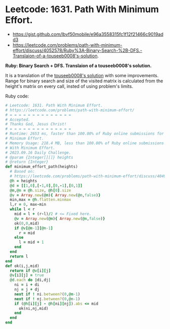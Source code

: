 # Leetcode: 1631. Path With Minimum Effort.

- https://gist.github.com/lbvf50mobile/e96a3558315fc1f12f21466c9019add3
- https://leetcode.com/problems/path-with-minimum-effort/discuss/4052578/Ruby%3A-Binary-Search-%2B-DFS.-Translaion-of-a-touseeb0008's-solution.


**Ruby: Binary Search + DFS. Translaion of a touseeb0008's solution.**


It is a translation of the [touseeb0008's solution](https://leetcode.com/problems/path-with-minimum-effort/discuss/4049595/Graph-oror-Binary-Search-oror-Medium-greaterEasy-oror-Easy-to-understand-oror-Beginner) with some improvements. Range for binary search and size of the visited matrix is calculated from the height's matrix on every call, insted of using problem's limits.


Ruby code:
```Ruby
# Leetcode: 1631. Path With Minimum Effort.
# https://leetcode.com/problems/path-with-minimum-effort/
# = = = = = = = = = = = = = =
# Accepted.
# Thanks God, Jesus Christ!
# = = = = = = = = = = = = = =
# Runtime: 2653 ms, faster than 100.00% of Ruby online submissions for Path With
# Minimum Effort.
# Memory Usage: 218.4 MB, less than 100.00% of Ruby online submissions for Path
# With Minimum Effort.
# 2023.09.16 Daily Challenge.
# @param {Integer[][]} heights
# @return {Integer}
def minimum_effort_path(heights)
  # Based on:
  # https://leetcode.com/problems/path-with-minimum-effort/discuss/4049595/Graph-oror-Binary-Search-oror-Medium-greaterEasy-oror-Easy-to-understand-oror-Beginner
  @h = heights
  @d = [[1,0],[-1,0],[0,-1],[0,1]]
  @m,@n = @h.size, @h[0].size
  @v = Array.new(@m){ Array.new(@n,false)}
  min,max = @h.flatten.minmax
  l,r = 0, max-min 
  while l < r
    mid = l + (r-l)/2 # <= Fixed here.
    @v = Array.new(@m){ Array.new(@n,false)}
    ok(0,0,mid)
    if @v[@m-1][@n-1]
      r = mid
    else
      l = mid + 1
    end
  end
  return l
end
def ok(i,j,mid)
  return if @v[i][j]
  @v[i][j] = true
  @d.each do |di,dj|
    ni = i + di
    nj = j + dj
    next if ! ni.between?(0,@m-1)
    next if ! nj.between?(0,@n-1)
    if (@h[i][j] - @h[ni][nj]).abs <= mid
      ok(ni,nj,mid)
    end
  end
end
```
